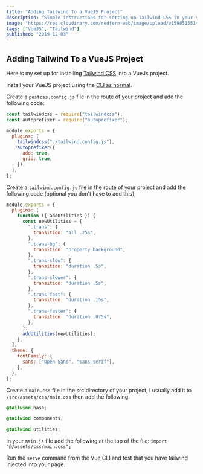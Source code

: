 ```yaml
---
title: "Adding Tailwind To a VueJS Project"
description: "Simple instructions for setting up Tailwind CSS in your VueJS projects."
image: "https://res.cloudinary.com/redfern-web/image/upload/v1598515514/redfern-dev/tailwind.svg"
tags: ["VueJS", "Tailwind"]
published: "2019-12-03"
---
```


## Adding Tailwind To a VueJS Project

Here is my set up for installing [Tailwind CSS](https://tailwindcss.com/) into a VueJs project.

Install your VueJS project using the [CLI as normal](https://cli.vuejs.org/guide/creating-a-project.html#vue-create).

Create a `postcss.config.js` file in the route of your project and add the following code:

```js
const tailwindcss = require("tailwindcss");
const autoprefixer = require("autoprefixer");

module.exports = {
  plugins: [
    tailwindcss("./tailwind.config.js"),
    autoprefixer({
      add: true,
      grid: true,
    }),
  ],
};
```

Create a `tailwind.config.js` file in the route of your project and add the following code (optional you don't have to add this):

```js
module.exports = {
  plugins: [
    function ({ addUtilities }) {
      const newUtilities = {
        ".trans": {
          transition: "all .25s",
        },
        ".trans-bg": {
          transition: "property background",
        },
        ".trans-slow": {
          transition: "duration .5s",
        },
        ".trans-slower": {
          transition: "duration .5s",
        },
        ".trans-fast": {
          transition: "duration .15s",
        },
        ".trans-faster": {
          transition: "duration .075s",
        },
      };
      addUtilities(newUtilities);
    },
  ],
  theme: {
    fontFamily: {
      sans: ["Open Sans", "sans-serif"],
    },
  },
};
```

Create a `main.css` file in the src directory of your project, I usually add it to `/src/assets/css/main.css` then add the following:

```css
@tailwind base;

@tailwind components;

@tailwind utilities;
```

In your `main.js` file add the following at the top of the file: `import "@/assets/css/main.css";`

Run the `serve` command from the Vue CLI and test that you have tailwind injected into your page.

